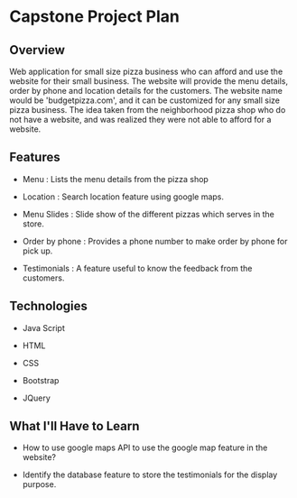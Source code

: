 # Capstone Project Plan

## Overview
Web application for small size pizza business who can afford and use the website for their small business. The website will provide the menu details, order by phone and location details for the customers. The website name would be 'budgetpizza.com', and it can be customized for any small size pizza business. The idea taken from the neighborhood pizza shop who do not have a website, and was realized they were  not able to afford for a website.

## Features

* Menu : Lists the menu details from the pizza shop

* Location : Search location feature using google maps.

* Menu Slides : Slide show of the different pizzas which serves in the store.

* Order by phone : Provides a phone number to make order by phone for pick up.

* Testimonials : A feature useful to know the feedback from the customers.

## Technologies

* Java Script

* HTML

* CSS

* Bootstrap

* JQuery

## What I'll Have to Learn

* How to use google maps API to use the google map feature in the website?

* Identify the database feature to store the testimonials for the display purpose.
